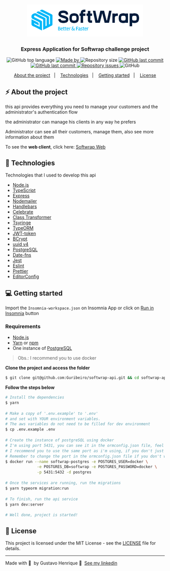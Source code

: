 <h1 align="center">
  <img alt="Logo" src="./.github/softwrap.png">
</h1>

<h3 align="center">
  Express Application for Softwrap challenge project
</h3>


<p align="center">
  <img alt="GitHub top language" src="https://img.shields.io/github/languages/top/Guribeiro/softwrap-api?color=00B7F8">

  <a href="https://www.linkedin.com/in/gustavohribeiro/" target="_blank" rel="noopener noreferrer">
    <img alt="Made by" src="https://img.shields.io/badge/made%20by-Gustavo%20Henrique-00B7F8">
  </a>

  <img alt="Repository size" src="https://img.shields.io/github/repo-size/Guribeiro/softwrap-api?color=00B7F8">

  <a href="https://github.com/Guribeiro/softwrap-api/commits">
    <img alt="GitHub last commit" src="https://img.shields.io/github/last-commit/Guribeiro/softwrap-api?color=00B7F8">
  </a>

  <a href="https://github.com/Guribeiro/softwrap-api/stargazers">
    <img alt="GitHub last commit" src="https://img.shields.io/github/stars/Guribeiro/softwrap-api?color=00B7F8">
  </a>

  <a href="https://github.com/Guribeiro/softwrap-api/issues">
    <img alt="Repository issues" src="https://img.shields.io/github/issues/Guribeiro/softwrap-api?color=00B7F8">
  </a>

  <img alt="GitHub" src="https://img.shields.io/github/license/Guribeiro/softwrap-api?color=00B7F8">
</p>

<p align="center">
  <a href="#%EF%B8%8F-about-the-project">About the project</a>&nbsp;&nbsp;&nbsp;|&nbsp;&nbsp;&nbsp;
  <a href="#-technologies">Technologies</a>&nbsp;&nbsp;&nbsp;|&nbsp;&nbsp;&nbsp;
  <a href="#-getting-started">Getting started</a>&nbsp;&nbsp;&nbsp;|&nbsp;&nbsp;&nbsp;
  <a href="#-license">License</a>
</p>

## ⚡ About the project

this api provides everything you need to manage your customers and the administrator's authentication flow

the administrator can manage his clients in any way he prefers

Administrator can see all their customers, manage them, also see more information about them

To see the **web client**, click here: [Softwrap Web](https://github.com/Guribeiro/softwrap-frontend)<br />

## 🚀 Technologies

Technologies that I used to develop this api

- [Node.js](https://nodejs.org/en/)
- [TypeScript](https://www.typescriptlang.org/)
- [Express](https://expressjs.com/pt-br/)
- [Nodemailer](https://nodemailer.com/about/)
- [Handlebars](https://handlebarsjs.com/)
- [Celebrate](https://github.com/arb/celebrate)
- [Class Transformer](https://github.com/typestack/class-transformer)
- [Tsyringe](https://github.com/microsoft/tsyringe)
- [TypeORM](https://typeorm.io/#/)
- [JWT-token](https://jwt.io/)
- [BCrypt](https://github.com/kelektiv/node.bcrypt.js)
- [uuid v4](https://github.com/thenativeweb/uuidv4/)
- [PostgreSQL](https://www.postgresql.org/)
- [Date-fns](https://date-fns.org/)
- [Jest](https://jestjs.io/)
- [Eslint](https://eslint.org/)
- [Prettier](https://prettier.io/)
- [EditorConfig](https://editorconfig.org/)

## 💻 Getting started

Import the `Insomnia-workspace.json` on Insomnia App or click on [Run in Insomnia](#insomniaButton) button

### Requirements

- [Node.js](https://nodejs.org/en/)
- [Yarn](https://classic.yarnpkg.com/) or [npm](https://www.npmjs.com/)
- One instance of [PostgreSQL](https://www.postgresql.org/)

> Obs.: I recommend you to use docker

**Clone the project and access the folder**

```bash
$ git clone git@github.com:Guribeiro/softwrap-api.git && cd softwrap-api
```

**Follow the steps below**

```bash
# Install the dependencies
$ yarn

# Make a copy of '.env.example' to '.env'
# and set with YOUR environment variables.
# The aws variables do not need to be filled for dev environment
$ cp .env.example .env

# Create the instance of postgreSQL using docker
# I'm using port 5431, you can see it in the ormconfig.json file, feel free to use any port you prefer
# I recommend you to use the same port as i'm using, if you don't just remember to change it in the command below
# Remember to change the port in the ormconfig.json file if you don't want to get any errors
$ docker run --name softwrap-postgres -e POSTGRES_USER=docker \
              -e POSTGRES_DB=softwrap -e POSTGRES_PASSWORD=docker \
              -p 5431:5432 -d postgres

# Once the services are running, run the migrations
$ yarn typeorm migration:run

# To finish, run the api service
$ yarn dev:server

# Well done, project is started!
```

## 📝 License

This project is licensed under the MIT License - see the [LICENSE](LICENSE) file for details.

---

Made with 💜 &nbsp;by Gustavo Henrique 👋 &nbsp;[See my linkedin](https://www.linkedin.com/in/gustavohribeiro/)
